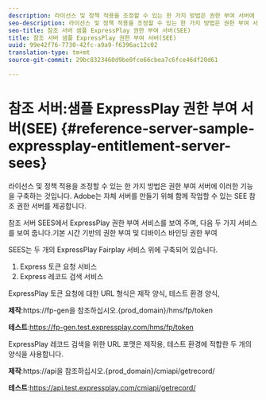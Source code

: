 ```yaml
---
description: 라이선스 및 정책 적용을 조정할 수 있는 한 가지 방법은 권한 부여 서버에 이러한 기능을 구축하는 것입니다. Adobe는 자체 서버를 만들기 위해 함께 작업할 수 있는 SEE 참조 권한 서버를 제공합니다.
seo-description: 라이선스 및 정책 적용을 조정할 수 있는 한 가지 방법은 권한 부여 서버에 이러한 기능을 구축하는 것입니다. Adobe는 자체 서버를 만들기 위해 함께 작업할 수 있는 SEE 참조 권한 서버를 제공합니다.
seo-title: 참조 서버 샘플 ExpressPlay 권한 부여 서버(SEE)
title: 참조 서버 샘플 ExpressPlay 권한 부여 서버(SEE)
uuid: 99e42f76-7730-42fc-a9a9-f6396ac12c02
translation-type: tm+mt
source-git-commit: 29bc8323460d9be0fce66cbea7c6fce46df20d61

---
```



# 참조 서버:샘플 ExpressPlay 권한 부여 서버(SEE) {#reference-server-sample-expressplay-entitlement-server-sees}

라이선스 및 정책 적용을 조정할 수 있는 한 가지 방법은 권한 부여 서버에 이러한 기능을 구축하는 것입니다. Adobe는 자체 서버를 만들기 위해 함께 작업할 수 있는 SEE 참조 권한 서버를 제공합니다.

참조 서버 SEES에서 ExpressPlay 권한 부여 서비스를 보여 주며, 다음 두 가지 서비스를 보여 줍니다.기본 시간 기반의 권한 부여 및 디바이스 바인딩 권한 부여

SEES는 두 개의 ExpressPlay Fairplay 서비스 위에 구축되어 있습니다.

1. Express 토큰 요청 서비스
1. Express 레코드 검색 서비스

ExpressPlay 토큰 요청에 대한 URL 형식은 제작 양식, 테스트 환경 양식,

**제작**:https://fp-gen<span></span>을 참조하십시오.{prod_domain}/hms/fp/token

**테스트**:<span></span>https://fp-gen.test.expressplay.com/hms/fp/token

ExpressPlay 레코드 검색을 위한 URL 포맷은 제작용, 테스트 환경에 적합한 두 개의 양식을 사용합니다.

**제작**:https://api<span></span>을 참조하십시오.{prod_domain}/cmiapi/getrecord/

**테스트**:<span></span>https://api.test.expressplay.com/cmiapi/getrecord/
